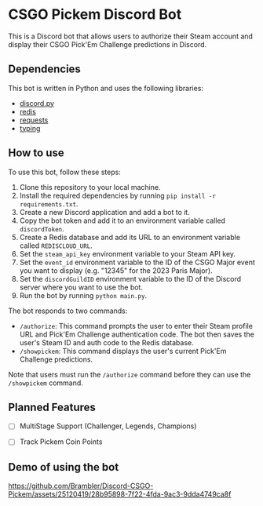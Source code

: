 # CSGO Pickem Discord Bot

This is a Discord bot that allows users to authorize their Steam account and display their CSGO Pick'Em Challenge predictions in Discord.

## Dependencies

This bot is written in Python and uses the following libraries:

- [discord.py](https://pypi.org/project/discord.py/)
- [redis](https://pypi.org/project/redis/)
- [requests](https://pypi.org/project/requests/)
- [typing](https://pypi.org/project/typing/)

## How to use

To use this bot, follow these steps:

1. Clone this repository to your local machine.
2. Install the required dependencies by running `pip install -r requirements.txt`.
3. Create a new Discord application and add a bot to it.
4. Copy the bot token and add it to an environment variable called `discordToken`.
5. Create a Redis database and add its URL to an environment variable called `REDISCLOUD_URL`.
6. Set the `steam_api_key` environment variable to your Steam API key.
7. Set the `event_id` environment variable to the ID of the CSGO Major event you want to display (e.g. "12345" for the 2023 Paris Major).
8. Set the `discordGuildID` environment variable to the ID of the Discord server where you want to use the bot.
9. Run the bot by running `python main.py`.

The bot responds to two commands:

- `/authorize`: This command prompts the user to enter their Steam profile URL and Pick'Em Challenge authentication code. The bot then saves the user's Steam ID and auth code to the Redis database.
- `/showpickem`: This command displays the user's current Pick'Em Challenge predictions.

Note that users must run the `/authorize` command before they can use the `/showpickem` command.

## Planned Features

- [ ] MultiStage Support (Challenger, Legends, Champions)

- [ ] Track Pickem Coin Points

## Demo of using the bot


https://github.com/Brambler/Discord-CSGO-Pickem/assets/25120419/28b95898-7f22-4fda-9ac3-9dda4749ca8f


